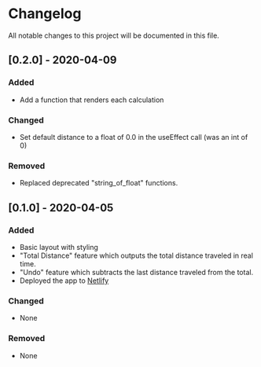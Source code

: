 # Changelog

All notable changes to this project will be documented in this file.

## [0.2.0] - 2020-04-09

### Added

- Add a function that renders each calculation

### Changed

- Set default distance to a float of 0.0 in the useEffect call (was an int of 0)

### Removed

- Replaced deprecated "string_of_float" functions.

## [0.1.0] - 2020-04-05

### Added

- Basic layout with styling
- "Total Distance" feature which outputs the total distance traveled in real time.
- "Undo" feature which subtracts the last distance traveled from the total.
- Deployed the app to [Netlify](https://hardcore-lamarr-a57d20.netlify.com/)

### Changed

- None

### Removed

- None
